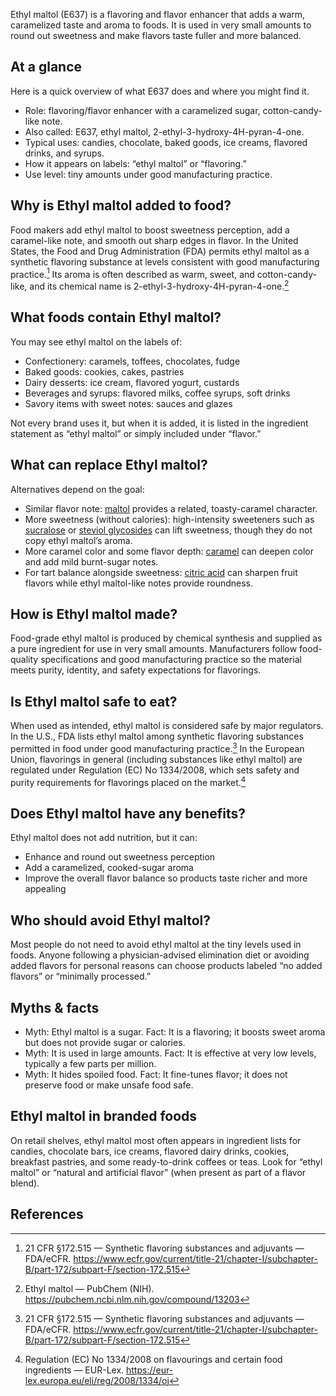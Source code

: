 Ethyl maltol (E637) is a flavoring and flavor enhancer that adds a warm, caramelized taste and aroma to foods. It is used in very small amounts to round out sweetness and make flavors taste fuller and more balanced.
<!--more-->

## At a glance
Here is a quick overview of what E637 does and where you might find it.
- Role: flavoring/flavor enhancer with a caramelized sugar, cotton-candy-like note.
- Also called: E637, ethyl maltol, 2-ethyl-3-hydroxy-4H-pyran-4-one.
- Typical uses: candies, chocolate, baked goods, ice creams, flavored drinks, and syrups.
- How it appears on labels: “ethyl maltol” or “flavoring.”
- Use level: tiny amounts under good manufacturing practice.

## Why is Ethyl maltol added to food?
Food makers add ethyl maltol to boost sweetness perception, add a caramel-like note, and smooth out sharp edges in flavor. In the United States, the Food and Drug Administration (FDA) permits ethyl maltol as a synthetic flavoring substance at levels consistent with good manufacturing practice.[^1] Its aroma is often described as warm, sweet, and cotton-candy-like, and its chemical name is 2-ethyl-3-hydroxy-4H-pyran-4-one.[^2]

## What foods contain Ethyl maltol?
You may see ethyl maltol on the labels of:
- Confectionery: caramels, toffees, chocolates, fudge
- Baked goods: cookies, cakes, pastries
- Dairy desserts: ice cream, flavored yogurt, custards
- Beverages and syrups: flavored milks, coffee syrups, soft drinks
- Savory items with sweet notes: sauces and glazes

Not every brand uses it, but when it is added, it is listed in the ingredient statement as “ethyl maltol” or simply included under “flavor.”

## What can replace Ethyl maltol?
Alternatives depend on the goal:
- Similar flavor note: [maltol](/e636-maltol) provides a related, toasty-caramel character.
- More sweetness (without calories): high-intensity sweeteners such as [sucralose](/e955-sucralose) or [steviol glycosides](/e960-steviol-glycosides) can lift sweetness, though they do not copy ethyl maltol’s aroma.
- More caramel color and some flavor depth: [caramel](/e150-caramel) can deepen color and add mild burnt-sugar notes.
- For tart balance alongside sweetness: [citric acid](/e330-citric-acid) can sharpen fruit flavors while ethyl maltol-like notes provide roundness.

## How is Ethyl maltol made?
Food-grade ethyl maltol is produced by chemical synthesis and supplied as a pure ingredient for use in very small amounts. Manufacturers follow food-quality specifications and good manufacturing practice so the material meets purity, identity, and safety expectations for flavorings.

## Is Ethyl maltol safe to eat?
When used as intended, ethyl maltol is considered safe by major regulators. In the U.S., FDA lists ethyl maltol among synthetic flavoring substances permitted in food under good manufacturing practice.[^1] In the European Union, flavorings in general (including substances like ethyl maltol) are regulated under Regulation (EC) No 1334/2008, which sets safety and purity requirements for flavorings placed on the market.[^3]

## Does Ethyl maltol have any benefits?
Ethyl maltol does not add nutrition, but it can:
- Enhance and round out sweetness perception
- Add a caramelized, cooked-sugar aroma
- Improve the overall flavor balance so products taste richer and more appealing

## Who should avoid Ethyl maltol?
Most people do not need to avoid ethyl maltol at the tiny levels used in foods. Anyone following a physician-advised elimination diet or avoiding added flavors for personal reasons can choose products labeled “no added flavors” or “minimally processed.”

## Myths & facts
- Myth: Ethyl maltol is a sugar. Fact: It is a flavoring; it boosts sweet aroma but does not provide sugar or calories.
- Myth: It is used in large amounts. Fact: It is effective at very low levels, typically a few parts per million.
- Myth: It hides spoiled food. Fact: It fine-tunes flavor; it does not preserve food or make unsafe food safe.

## Ethyl maltol in branded foods
On retail shelves, ethyl maltol most often appears in ingredient lists for candies, chocolate bars, ice creams, flavored dairy drinks, cookies, breakfast pastries, and some ready-to-drink coffees or teas. Look for “ethyl maltol” or “natural and artificial flavor” (when present as part of a flavor blend).

## References
[^1]: 21 CFR §172.515 — Synthetic flavoring substances and adjuvants — FDA/eCFR. https://www.ecfr.gov/current/title-21/chapter-I/subchapter-B/part-172/subpart-F/section-172.515
[^2]: Ethyl maltol — PubChem (NIH). https://pubchem.ncbi.nlm.nih.gov/compound/13203
[^3]: Regulation (EC) No 1334/2008 on flavourings and certain food ingredients — EUR-Lex. https://eur-lex.europa.eu/eli/reg/2008/1334/oj
